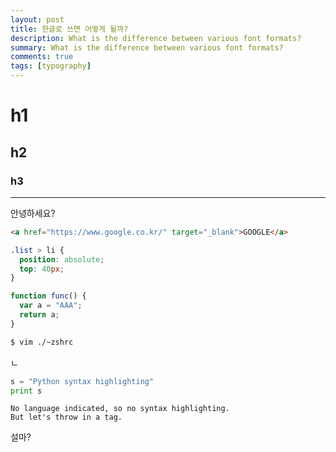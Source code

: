 ```yaml
---
layout: post
title: 한글로 쓰면 어떻게 될까?
description: What is the difference between various font formats?
summary: What is the difference between various font formats?
comments: true
tags: [typography]
---
```


# h1

## h2

### h3

---

안녕하세요?

```html
<a href="https://www.google.co.kr/" target="_blank">GOOGLE</a>
```

```css
.list > li {
  position: absolute;
  top: 40px;
}
```

```javascript
function func() {
  var a = "AAA";
  return a;
}
```

```bash
$ vim ./~zshrc
```

ㄴ

```python
s = "Python syntax highlighting"
print s
```

```
No language indicated, so no syntax highlighting.
But let's throw in a tag.
```

설마?
